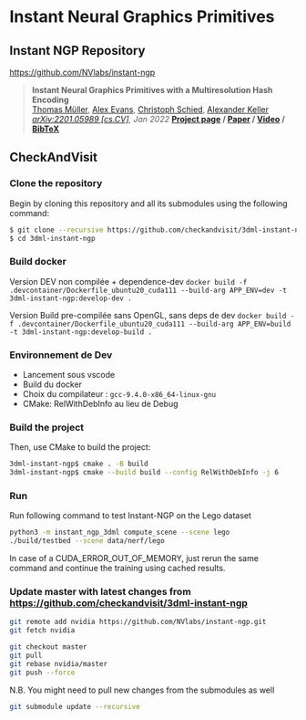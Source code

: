 # Instant Neural Graphics Primitives

## Instant NGP Repository
https://github.com/NVlabs/instant-ngp

> __Instant Neural Graphics Primitives with a Multiresolution Hash Encoding__  
> [Thomas Müller](https://tom94.net), [Alex Evans](https://research.nvidia.com/person/alex-evans), [Christoph Schied](https://research.nvidia.com/person/christoph-schied), [Alexander Keller](https://research.nvidia.com/person/alex-keller)  
> _[arXiv:2201.05989 [cs.CV]](https://arxiv.org/abs/2201.05989), Jan 2022_
> __[Project page](https://nvlabs.github.io/instant-ngp)&nbsp;/ [Paper](https://nvlabs.github.io/instant-ngp/assets/mueller2022instant.pdf)&nbsp;/ [Video](https://nvlabs.github.io/instant-ngp/assets/mueller2022instant.mp4)&nbsp;/ [BibTeX](https://nvlabs.github.io/instant-ngp/assets/mueller2022instant.bib)__


## CheckAndVisit

### Clone the repository
Begin by cloning this repository and all its submodules using the following command:
```sh
$ git clone --recursive https://github.com/checkandvisit/3dml-instant-ngp
$ cd 3dml-instant-ngp
```

### Build docker
Version DEV non compilée + dependence-dev
`docker build -f .devcontainer/Dockerfile_ubuntu20_cuda111 --build-arg APP_ENV=dev -t 3dml-instant-ngp:develop-dev .`

Version Build pre-compilée sans OpenGL, sans deps de dev
`docker build -f .devcontainer/Dockerfile_ubuntu20_cuda111 --build-arg APP_ENV=build -t 3dml-instant-ngp:develop-build .`

### Environnement de Dev
- Lancement sous vscode
- Build du docker
- Choix du compilateur : `gcc-9.4.0-x86_64-linux-gnu`
- CMake: RelWithDebInfo au lieu de Debug

### Build the project

Then, use CMake to build the project:
```sh
3dml-instant-ngp$ cmake . -B build
3dml-instant-ngp$ cmake --build build --config RelWithDebInfo -j 6
```

### Run
Run following command to test Instant-NGP on the Lego dataset
```sh
python3 -m instant_ngp_3dml compute_scene --scene lego
./build/testbed --scene data/nerf/lego
```

In case of a CUDA_ERROR_OUT_OF_MEMORY, just rerun the same command and continue the training using cached results.

### Update master with latest changes from https://github.com/checkandvisit/3dml-instant-ngp
```sh
git remote add nvidia https://github.com/NVlabs/instant-ngp.git
git fetch nvidia

git checkout master
git pull
git rebase nvidia/master
git push --force
```

N.B. You might need to pull new changes from the submodules as well
```sh
git submodule update --recursive
```